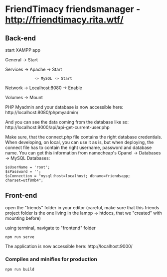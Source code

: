 # FriendTimacy friendsmanager - http://friendtimacy.rita.wtf/

## Back-end

start XAMPP app

General -> Start


Services -> Apache -> Start


				 -> MySQL -> Start


Network -> Localhost:8080 -> Enable


Volumes -> Mount

PHP Myadmin and your database is now accessible here: http://localhost:8080/phpmyadmin/

And you can see the data coming from the database like so: http://localhost:9000/api/api-get-current-user.php

Make sure, that the connect.php file contains the right database credentials. When developing, on local, you can use it as is, but when deploying, the connect file has to contain the right username, password and database name. You can get this information from namecheap's Cpanel -> Databases -> MySQL Databases:
```
$sUserName = 'root';
$sPassword = '';
$sConnection = "mysql:host=localhost; dbname=friendsapp; charset=utf8mb4";
```

## Front-end

open the "friends" folder in your editor (careful, make sure that this friends project folder is the one living in the lampp -> htdocs, that we "created" with mounting before)

using terminal, navigate to "frontend" folder
```
npm run serve
```

The application is now accessible here: http://localhost:9000/


### Compiles and minifies for production
```
npm run build
```
